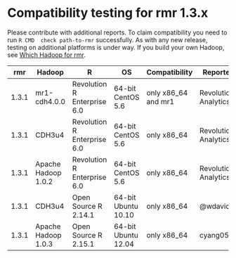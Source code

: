 # Compatibility testing for rmr 1.3.x
Please contribute with additional reports. To claim compatibility you need to run `R CMD  check path-to-rmr` successfully.
As with any new release, testing on additional platforms is under way. If you build your own Hadoop, see [Which Hadoop for rmr](https://github.com/RevolutionAnalytics/RHadoop/wiki/Which-Hadoop-for-rmr).

<table>
<thead>
<tr><th>rmr</th><th>Hadoop</th><th>R</th><th>OS</th><th>Compatibility</th><th>Reporter</th></tr>
</thead>
<tbody>
<tr><td>1.3.1</td><td>mr1-cdh4.0.0</td><td>Revolution R Enterprise 6.0</td><td>64-bit CentOS 5.6</td><td>only x86_64 and mr1</td><td>Revolution Analytics</td></tr>
<tr><td>1.3.1</td><td>CDH3u4</td><td>Revolution R Enterprise 6.0</td><td>64-bit CentOS 5.6</td><td>only x86_64</td><td>Revolution Analytics</td></tr>
<tr><td>1.3.1</td><td>Apache Hadoop 1.0.2</td><td>Revolution R Enterprise 6.0</td><td>64-bit CentOS 5.6</td><td>only x86_64</td><td>Revolution Analytics</td></tr>
<tr><td>1.3.1</td><td>CDH3u4</td><td>Open Source R 2.14.1</td><td>64-bit Ubuntu 10.10</td><td>only x86_64</td><td>@wdavidw</td></tr>
<tr><td>1.3.1</td><td>Apache Hadoop 1.0.3</td><td>Open Source R 2.15.1</td><td>64-bit Ubuntu 12.04</td><td>only x86_64</td><td>cyang05</td></tr>
</tbody>
</table>
